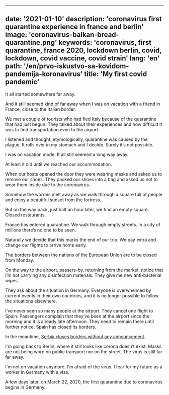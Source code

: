 ---
date: '2021-01-10'
description: 'coronavirus first quarantine experience in france and berlin'
image: 'coronavirus-balkan-bread-quarantine.png'
keywords: 'coronavirus, first quarantine, france 2020, lockdown berlin, covid, lockdown, covid vaccine, covid strain'
lang: 'en'
path: '/en/prvo-iskustvo-sa-kovidom-pandemija-koronavirus'
title: 'My first covid pandemic'
------

It all started somewhere far away.

And it still seemed kind of far away when I was on vacation with a friend in France, close to the Italian border.

We met a couple of tourists who had fled Italy because of the quarantine that had just begun. They talked about their experiences and how difficult it was to find transportation even to the airport.

I listened and thought: etymologically, quarantine was caused by the plague. It rolls over in my stomach and I decide. Surely it’s not possible.

I was on vacation mode. It all still seemed a long way away.

At least it did until we reached our accommodation.

When our hosts opened the door they were wearing masks and asked us to remove our shoes. They packed our shoes into a bag and asked us not to wear them inside due to the coronavirus.

Somehow the worries melt away as we walk through a square full of people and enjoy a beautiful sunset from the fortress.

But on the way back, just half an hour later, we find an empty square. Closed restaurants.

France has entered quarantine. We walk through empty streets. In a city of millions there’s no one to be seen.

Naturally we decide that this marks the end of our trip. We pay extra and change our flights to arrive home early.

The borders between the nations of the European Union are to be closed from Monday.

On the way to the airport, passers-by, returning from the market, notice that I’m not carrying any disinfection materials. They give me new anti-bacterial wipes.

They ask about the situation in Germany. Everyone is overwhelmed by current events in their own countries, and it is no longer possible to follow the situations elsewhere.

I’ve never seen so many people at the airport. They cancel one flight to Spain. Passengers complain that they’ve been at the airport since the morning and it is already late afternoon. They need to remain there until further notice. Spain has closed its borders.

In the meantime, <a href="https://www.srbija.gov.rs/vest/en/151410/serbia-closes-borders-due-to-coronavirus.php" rel="noopener noreferer"> Serbia closes borders without any announcement</a>.

I'm going back to Berlin, where it still looks like corona doesn’t exist. Masks are not being worn on public transport nor on the street. The virus is still far far away.

I'm not on vacation anymore. I'm afraid of the virus. I fear for my future as a worker in Germany with a visa.

A few days later, on March 22, 2020, the first quarantine due to coronavirus begins in Germany.
